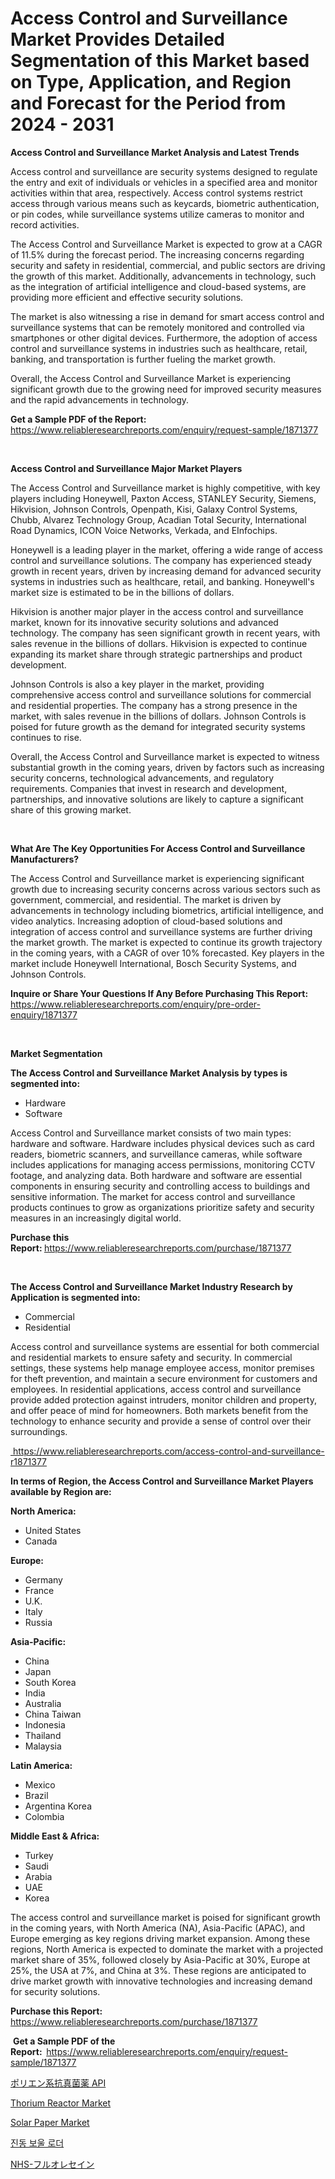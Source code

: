 <p><h1>Access Control and Surveillance Market Provides Detailed Segmentation of this Market based on Type, Application, and Region and Forecast for the Period from 2024 - 2031</h1></p><p><strong>Access Control and Surveillance Market Analysis and Latest Trends</strong></p>
<p><p>Access control and surveillance are security systems designed to regulate the entry and exit of individuals or vehicles in a specified area and monitor activities within that area, respectively. Access control systems restrict access through various means such as keycards, biometric authentication, or pin codes, while surveillance systems utilize cameras to monitor and record activities.</p><p>The Access Control and Surveillance Market is expected to grow at a CAGR of 11.5% during the forecast period. The increasing concerns regarding security and safety in residential, commercial, and public sectors are driving the growth of this market. Additionally, advancements in technology, such as the integration of artificial intelligence and cloud-based systems, are providing more efficient and effective security solutions.</p><p>The market is also witnessing a rise in demand for smart access control and surveillance systems that can be remotely monitored and controlled via smartphones or other digital devices. Furthermore, the adoption of access control and surveillance systems in industries such as healthcare, retail, banking, and transportation is further fueling the market growth.</p><p>Overall, the Access Control and Surveillance Market is experiencing significant growth due to the growing need for improved security measures and the rapid advancements in technology.</p></p>
<p><strong>Get a Sample PDF of the Report:&nbsp;</strong> <a href="https://www.reliableresearchreports.com/enquiry/request-sample/1871377">https://www.reliableresearchreports.com/enquiry/request-sample/1871377</a></p>
<p>&nbsp;</p>
<p><strong>Access Control and Surveillance Major Market Players</strong></p>
<p><p>The Access Control and Surveillance market is highly competitive, with key players including Honeywell, Paxton Access, STANLEY Security, Siemens, Hikvision, Johnson Controls, Openpath, Kisi, Galaxy Control Systems, Chubb, Alvarez Technology Group, Acadian Total Security, International Road Dynamics, ICON Voice Networks, Verkada, and EInfochips.</p><p>Honeywell is a leading player in the market, offering a wide range of access control and surveillance solutions. The company has experienced steady growth in recent years, driven by increasing demand for advanced security systems in industries such as healthcare, retail, and banking. Honeywell's market size is estimated to be in the billions of dollars.</p><p>Hikvision is another major player in the access control and surveillance market, known for its innovative security solutions and advanced technology. The company has seen significant growth in recent years, with sales revenue in the billions of dollars. Hikvision is expected to continue expanding its market share through strategic partnerships and product development.</p><p>Johnson Controls is also a key player in the market, providing comprehensive access control and surveillance solutions for commercial and residential properties. The company has a strong presence in the market, with sales revenue in the billions of dollars. Johnson Controls is poised for future growth as the demand for integrated security systems continues to rise.</p><p>Overall, the Access Control and Surveillance market is expected to witness substantial growth in the coming years, driven by factors such as increasing security concerns, technological advancements, and regulatory requirements. Companies that invest in research and development, partnerships, and innovative solutions are likely to capture a significant share of this growing market.</p></p>
<p>&nbsp;</p>
<p><strong>What Are The Key Opportunities For Access Control and Surveillance Manufacturers?</strong></p>
<p><p>The Access Control and Surveillance market is experiencing significant growth due to increasing security concerns across various sectors such as government, commercial, and residential. The market is driven by advancements in technology including biometrics, artificial intelligence, and video analytics. Increasing adoption of cloud-based solutions and integration of access control and surveillance systems are further driving the market growth. The market is expected to continue its growth trajectory in the coming years, with a CAGR of over 10% forecasted. Key players in the market include Honeywell International, Bosch Security Systems, and Johnson Controls.</p></p>
<p><strong>Inquire or Share Your Questions If Any Before Purchasing This Report:</strong> <a href="https://www.reliableresearchreports.com/enquiry/pre-order-enquiry/1871377">https://www.reliableresearchreports.com/enquiry/pre-order-enquiry/1871377</a></p>
<p>&nbsp;</p>
<p><strong>Market Segmentation</strong></p>
<p><strong>The Access Control and Surveillance Market Analysis by types is segmented into:</strong></p>
<p><ul><li>Hardware</li><li>Software</li></ul></p>
<p><p>Access Control and Surveillance market consists of two main types: hardware and software. Hardware includes physical devices such as card readers, biometric scanners, and surveillance cameras, while software includes applications for managing access permissions, monitoring CCTV footage, and analyzing data. Both hardware and software are essential components in ensuring security and controlling access to buildings and sensitive information. The market for access control and surveillance products continues to grow as organizations prioritize safety and security measures in an increasingly digital world.</p></p>
<p><strong>Purchase this Report:&nbsp;</strong><a href="https://www.reliableresearchreports.com/purchase/1871377">https://www.reliableresearchreports.com/purchase/1871377</a></p>
<p>&nbsp;</p>
<p><strong>The Access Control and Surveillance Market Industry Research by Application is segmented into:</strong></p>
<p><ul><li>Commercial</li><li>Residential</li></ul></p>
<p><p>Access control and surveillance systems are essential for both commercial and residential markets to ensure safety and security. In commercial settings, these systems help manage employee access, monitor premises for theft prevention, and maintain a secure environment for customers and employees. In residential applications, access control and surveillance provide added protection against intruders, monitor children and property, and offer peace of mind for homeowners. Both markets benefit from the technology to enhance security and provide a sense of control over their surroundings.</p></p>
<p><a href="https://www.reliableresearchreports.com/access-control-and-surveillance-r1871377">&nbsp;https://www.reliableresearchreports.com/access-control-and-surveillance-r1871377</a></p>
<p><strong>In terms of Region, the Access Control and Surveillance Market Players available by Region are:</strong></p>
<p>
    <p> <strong> North America: </strong>
        <ul>
            <li>United States</li>
            <li>Canada</li>
        </ul>
        </p> 
    <p> <strong> Europe: </strong>
        <ul>
            <li>Germany</li>
            <li>France</li>
            <li>U.K.</li>
            <li>Italy</li>
            <li>Russia</li>
        </ul>
        </p> 
    <p> <strong> Asia-Pacific: </strong>
        <ul>
            <li>China</li>
            <li>Japan</li>
            <li>South Korea</li>
            <li>India</li>
            <li>Australia</li>
            <li>China Taiwan</li>
            <li>Indonesia</li>
            <li>Thailand</li>
            <li>Malaysia</li>
        </ul>
        </p> 
    <p> <strong> Latin America: </strong>
        <ul>
            <li>Mexico</li>
            <li>Brazil</li>
            <li>Argentina Korea</li>
            <li>Colombia</li>
        </ul>
        </p> 
    <p> <strong> Middle East & Africa: </strong>
        <ul>
            <li>Turkey</li>
            <li>Saudi</li>
            <li>Arabia</li>
            <li>UAE</li>
            <li>Korea</li>
        </ul>
    </p>
    </p>
<p><p>The access control and surveillance market is poised for significant growth in the coming years, with North America (NA), Asia-Pacific (APAC), and Europe emerging as key regions driving market expansion. Among these regions, North America is expected to dominate the market with a projected market share of 35%, followed closely by Asia-Pacific at 30%, Europe at 25%, the USA at 7%, and China at 3%. These regions are anticipated to drive market growth with innovative technologies and increasing demand for security solutions.</p></p>
<p><strong>Purchase this Report: </strong><a href="https://www.reliableresearchreports.com/purchase/1871377">https://www.reliableresearchreports.com/purchase/1871377</a></p>
<p>&nbsp;<strong>Get a Sample PDF of the Report:&nbsp;&nbsp;</strong><a href="https://www.reliableresearchreports.com/enquiry/request-sample/1871377">https://www.reliableresearchreports.com/enquiry/request-sample/1871377</a></p>
<p><strong></strong></p>
<p><p><a href="https://github.com/KaydenJohns1964/Market-Research-Report-List-2/blob/main/3574592151794.md">ポリエン系抗真菌薬 API</a></p><p><a href="https://github.com/marthawweekle/Market-Research-Report-List-1/blob/main/thorium-reactor-market.md">Thorium Reactor Market</a></p><p><a href="https://github.com/HenrietteMills1/Market-Research-Report-List-1/blob/main/solar-paper-market.md">Solar Paper Market</a></p><p><a href="https://github.com/TimmyMann6767/Market-Research-Report-List-2/blob/main/4748750161703.md">진동 보울 로더</a></p><p><a href="https://github.com/marbadji/Market-Research-Report-List-2/blob/main/2673313151793.md">NHS-フルオレセイン</a></p></p>